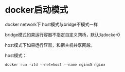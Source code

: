 # docker启动模式

docker network下 host模式与bridge不模式一样

bridge模式如果运行容器不指定自定义网桥，默认为docker0

host模式下如果运行容器，和宿主机共享网段。

host模式：
```
docker run -itd --net=host --name nginx5 nginx
```
